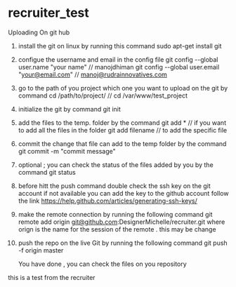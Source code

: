 recruiter_test
==============
Uploading On git hub
1) install the git on linux by running this command 
	sudo apt-get install git
2) configue the username and email in the config file 
	git config --global user.name "your name"                       // manojdhiman
	git config --global user.email "your@email.com"			// manoj@rudrainnovatives.com

3) go to the path of you project which one you want to upload on the git by command 
	cd /path/to/project/                          // cd /var/www/test_project
	
4) initialize the git by command 
	git init
5) add the files to the temp. folder by the command 
	git add *           // if you want to add all the files in the folder
	git add filename              //  to add the specific file 
6)  commit the change that file can add to the temp folder by the command 
	git commit -m "commit message"      
7)  optional ; you can check the status of the files added by you by the command
	git status
8)  before hitt the push command double check the ssh key on the git account if not available you can add the key to the github account follow the link 
	https://help.github.com/articles/generating-ssh-keys/
9) make the remote connection by running the following command 
	git remote add origin git@github.com:DesignerMichelle/recruiter.git
	where orign is the name for the session of the remote . this may be change 
10) push the repo on the live Git by running the following command 
	git push -f origin master
	
	You have done , you can check the files on you repository 









this is a test from the recruiter
